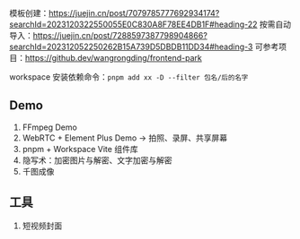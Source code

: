 模板创建：https://juejin.cn/post/7079785777692934174?searchId=2023120322550055E0C830A8F78EE4DB1F#heading-22
按需自动导入：https://juejin.cn/post/7288597387798904866?searchId=202312052250262B15A739D5DBDB11DD34#heading-3
可参考项目：https://github.dev/wangrongding/frontend-park

workspace 安装依赖命令：`pnpm add xx -D --filter 包名/后的名字`

## Demo

1. FFmpeg Demo
2. WebRTC + Element Plus Demo -> 拍照、录屏、共享屏幕
3. pnpm + Workspace Vite 组件库
4. 隐写术：加密图片与解密、文字加密与解密
5. 千图成像

## 工具

1. 短视频封面

